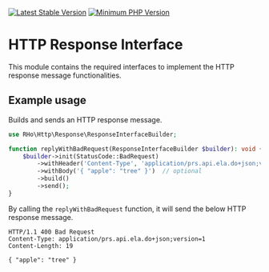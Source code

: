 [![Latest Stable Version](https://img.shields.io/packagist/v/robert/http-response.svg?style=flat-square)](https://packagist.org/packages/robert/http-response)
[![Minimum PHP Version](https://img.shields.io/badge/php-%3E%3D%208.1-8892BF.svg?style=flat-square)](https://php.net/)

# HTTP Response Interface
This module contains the required interfaces to implement the HTTP response message functionalities.
## Example usage
Builds and sends an HTTP response message.
```php
use RHo\Http\Response\ResponseInterfaceBuilder;

function replyWithBadRequest(ResponseInterfaceBuilder $builder): void {
    $builder->init(StatusCode::BadRequest)
        ->withHeader('Content-Type', 'application/prs.api.ela.do+json;version=1') // optional
        ->withBody('{ "apple": "tree" }')  // optional
        ->build()
        ->send();
}

```
By calling the `replyWithBadRequest` function, it will send the below HTTP response message.
```
HTTP/1.1 400 Bad Request
Content-Type: application/prs.api.ela.do+json;version=1
Content-Length: 19

{ "apple": "tree" }
```
